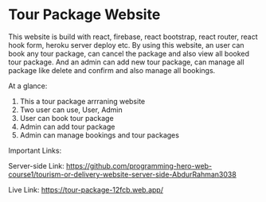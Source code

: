 # Tour Package Website

This website is build with react, firebase, react bootstrap, react router, react hook form, heroku server deploy etc. By using this website, an user can book any tour package, can cancel the package and also view all booked tour package. And an admin can add new tour package, can manage all package like delete and confirm and also manage all bookings.

At a glance:
1. This a tour package arrraning website
2. Two user can use, User, Admin
3. User can book tour package
4. Admin can add tour package
5. Admin can manage bookings and tour packages

Important Links:

Server-side Link: https://github.com/programming-hero-web-course1/tourism-or-delivery-website-server-side-AbdurRahman3038

Live Link: https://tour-package-12fcb.web.app/

